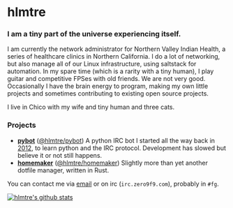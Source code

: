 hlmtre
================

### I am a tiny part of the universe experiencing itself.

I am currently the network administrator for Northern Valley Indian Health, a series of healthcare clinics in Northern California. I do a lot of networking, but also manage all of our Linux infrastructure, using saltstack for automation.
In my spare time (which is a rarity with a tiny human), I play guitar and competitive FPSes with old friends. We are not very good. Occasionally I have the brain energy to program, making my own little projects and sometimes contributing to existing open source projects.

I live in Chico with my wife and tiny human and three cats.

### Projects
- **[pybot][pybot-github]** ([@hlmtre/pybot][pybot-github]) A python IRC bot I started all the way back in [2012][pybot-first-commit], to learn python and the IRC protocol. Development has slowed but believe it or not still happens.
- **[homemaker][homemaker-crates]** ([@hlmtre/homemaker][homemaker-github]) Slightly more than yet another dotfile manager, written in Rust.

You can contact me via [email][email-address] or on irc (`irc.zero9f9.com`), probably in `#fg`.

[![hlmtre's github stats](https://github-readme-stats.vercel.app/api?username=hlmtre&show_icons=true)](https://github.com/anuraghazra/github-readme-stats)

[homemaker-github]: https://github.com/hlmtre/homemaker
[homemaker-crates]: https://crates.io/crates/hm
[pybot-github]: https://github.com/hlmtre/pybot
[email-address]: mailto:hellmitre@gmail.com
[pybot-first-commit]: https://github.com/hlmtre/pybot/commit/23de8bd8dc4080a522d3522c766e15e14a212f39
